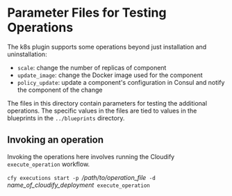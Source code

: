 # Parameter Files for Testing Operations
The k8s plugin supports some operations beyond just installation and uninstallation:
- `scale`: change the number of replicas of component
- `update_image`: change the Docker image used for the component
- `policy_update`: update a component's configuration in Consul and notify the component of the change

The files in this directory contain parameters for testing the additional operations.
The specific values in the files are tied to values in the blueprints in the `../blueprints` directory.

## Invoking an operation
Invoking the operations here involves running the Cloudify `execute_operation` workflow.

   `cfy executions start -p `_/path/to/operation_file_`  -d  `_name_of_cloudify_deployment_` execute_operation`

